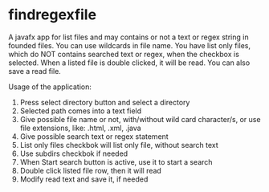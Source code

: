 # findregexfile
A javafx app for list files and may contains or not a text or regex string in founded files. You can use wildcards in file name. You have list only files, which do NOT contains searched text or regex, when the checkbox is selected. When a listed file is double clicked, it will be read. You can also save a read file.

Usage of the application:

1. Press select directory button and select a directory
2. Selected path comes into a text field
3. Give possible file name or not, with/without wild card character/s, or use file extensions, like: .html, .xml, .java
4. Give possible search text or regex statement
5. List only files checkbok will list only file, without search text
6. Use subdirs checkbok if needed
7. When Start search button is active, use it to start a search
8. Double click listed file row, then it will read
9. Modify read text and save it, if needed
